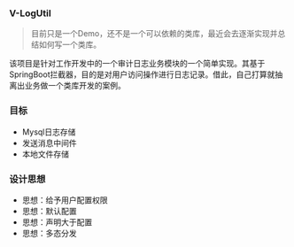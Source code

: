 ### V-LogUtil

> 目前只是一个Demo，还不是一个可以依赖的类库，最近会去逐渐实现并总结如何写一个类库。

该项目是针对工作开发中的一个审计日志业务模块的一个简单实现。其基于SpringBoot拦截器，目的是对用户访问操作进行日志记录。借此，自己打算就抽离出业务做一个类库开发的案例。

### 目标

- Mysql日志存储
- 发送消息中间件
- 本地文件存储

### 设计思想

- 思想：给予用户配置权限
- 思想：默认配置
- 思想：声明大于配置
- 思想：多态分发

